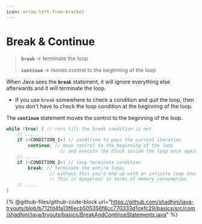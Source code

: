 ```yaml
---
icon: arrow-left-from-bracket
---
```


# Break & Continue



> **`break`** -> terminate the loop
>
> **`continue`** -> moves control to the beginning of the loop



When Java sees the **`break`** statement, it will ignore everything else afterwards and it will terminate the loop.&#x20;

* If you use `break` somewhere to check a condition and quit the loop, then you don't have to check the loop condition at the beginning of the loop.

The **`continue`** statement moves the control to the beginning of the loop.



```java
while (true) { // runs till the break condition is met
    // .....
    if (<CONDITION_1>) // condition to pass the current iteration
        continue; // move control to the beginning of the loop 
                    // and execute the block inside the loop once again
    // .....
    if (<CONDITION_2>) // loop terminate condition
        break; // terminate the entire loop; 
                // without this you'd end up with an infinite loop that never terminates
                // This is dangerous in terms of memory consumption
    // .....
}
```



{% @github-files/github-code-block url="https://github.com/shadhini/java-tryouts/blob/b712fd4fa13f6ecb505356f8cc770333d1cefc29/basics/src/com/shadhini/java/tryouts/basics/BreakAndContinueStatements.java" %}

